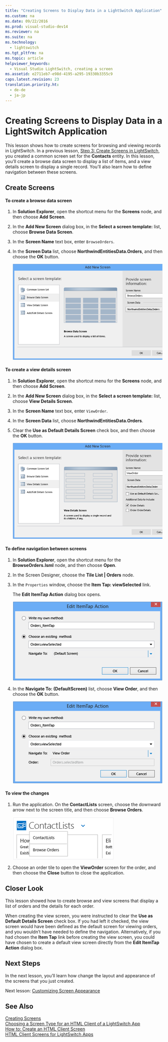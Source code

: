 ```yaml
---
title: "Creating Screens to Display Data in a LightSwitch Application"
ms.custom: na
ms.date: 09/22/2016
ms.prod: visual-studio-dev14
ms.reviewer: na
ms.suite: na
ms.technology: 
  - lightswitch
ms.tgt_pltfrm: na
ms.topic: article
helpviewer_keywords: 
  - Visual Studio LightSwitch, creating a screen
ms.assetid: e2711eb7-e98d-4195-a295-19330b3355c9
caps.latest.revision: 23
translation.priority.ht: 
  - de-de
  - ja-jp
---
```

# Creating Screens to Display Data in a LightSwitch Application
This lesson shows how to create screens for browsing and viewing records in LightSwitch. In a previous lesson, [Step 3: Create Screens in LightSwitch](../vs140/step-3--create-screens-in-lightswitch.md), you created a common screen set for the **Contacts** entity. In this lesson, you’ll create a browse data screen to display a list of items, and a view details screen to display a single record. You’ll also learn how to define navigation between these screens.  
  
## Create Screens  
  
#### To create a browse data screen  
  
1.  In **Solution Explorer**, open the shortcut menu for the **Screens** node, and then choose **Add Screen**.  
  
2.  In the **Add New Screen** dialog box, in the **Select a screen template:** list, choose **Browse Data Screen**.  
  
3.  In the **Screen Name** text box, enter `BrowseOrders`.  
  
4.  In the **Screen Data** list, choose **NorthwindEntitiesData.Orders**, and then choose the **OK** button.  
  
     ![The BrowseOrders screen](../vs140/media/ls_tour17.PNG "LS_Tour17")  
  
#### To create a view details screen  
  
1.  In **Solution Explorer**, open the shortcut menu for the **Screens** node, and then choose **Add Screen**.  
  
2.  In the **Add New Screen** dialog box, in the **Select a screen template:** list, choose **View Details Screen**.  
  
3.  In the **Screen Name** text box, enter `ViewOrder`.  
  
4.  In the **Screen Data** list, choose **NorthwindEntitiesData.Orders**.  
  
5.  Clear the **Use as Default Details Screen** check box, and then choose the **OK** button.  
  
     ![The ViewOrder screen.](../vs140/media/ls_tour18.PNG "LS_Tour18")  
  
#### To define navigation between screens  
  
1.  In **Solution Explorer**, open the shortcut menu for the **BrowseOrders.lsml** node, and then choose **Open**.  
  
2.  In the Screen Designer, choose the **Tile List &#124; Orders** node.  
  
3.  In the `Properties` window, choose the **Item Tap: viewSelected** link.  
  
     The **Edit ItemTap Action** dialog box opens.  
  
     ![The Edit ItemTap Action dialog box.](../vs140/media/ls_tour19.PNG "LS_Tour19")  
  
4.  In the **Navigate To: (DefaultScreen)** list, choose **View Order**, and then choose the **OK** button.  
  
     ![Navigate to the ViewOrder screen.](../vs140/media/ls_tour20.PNG "LS_Tour20")  
  
#### To view the changes  
  
1.  Run the application. On the **ContactLists** screen, choose the downward arrow next to the screen title, and then choose **Browse Orders**.  
  
     ![The screen menu.](../vs140/media/ls_tour21.PNG "LS_Tour21")  
  
2.  Choose an order tile to open the **ViewOrder** screen for the order, and then choose the **Close** button to close the application.  
  
## Closer Look  
 This lesson showed how to create browse and view screens that display a list of orders and the details for each order.  
  
 When creating the view screen, you were instructed to clear the **Use as Default Details Screen** check box. If you had left it checked, the view screen would have been defined as the default screen for viewing orders, and you wouldn’t have needed to define the navigation. Alternatively, if you had chosen the **Item Tap** link before creating the view screen, you could have chosen to create a default view screen directly from the **Edit ItemTap Action** dialog box.  
  
## Next Steps  
 In the next lesson, you’ll learn how change the layout and appearance of the screens that you just created.  
  
 Next lesson: [Customizing Screen Appearance](../vs140/customizing-screen-appearance-in-a-lightswitch-application.md)  
  
## See Also  
 [Creating Screens](../vs140/creating-screens-in-lightswitch.md)   
 [Choosing a Screen Type for an HTML Client of a LightSwitch App](../vs140/choosing-a-screen-type-for-an-html-client-of-a-lightswitch-app.md)   
 [How to: Create an HTML Client Screen](../vs140/how-to--create-an-html-client-screen.md)   
 [HTML Client Screens for LightSwitch Apps](../vs140/html-client-screens-for-lightswitch-apps.md)